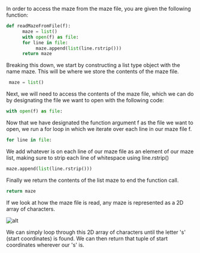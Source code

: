 <!--title={Iteration and findStart()}-->

<!--concepts={lists.mdx,for_loops.mdx}-->

<!--badges={Python:15}-->

In order to access the maze from the maze file, you are given the following function:

```python
def readMazeFromFile(f):
      maze = list()
      with open(f) as file:
      for line in file:
           maze.append(list(line.rstrip()))
      return maze
 ```
Breaking this down, we start by constructing a list type object with the name maze. This will be where we store the contents of the maze file.

```python
 maze = list()
 ```

Next, we will need to access the contents of the maze file, which we can do by designating the file we want to open with the following code:

```python
with open(f) as file:
```

Now that we have designated the function argument f as the file we want to open, we run a for loop in which we iterate over each line in our maze file f.

```python
for line in file:
```

We add whatever is on each line of our maze file as an element of our maze list, making sure to strip each line of whitespace using line.rstrip()

```python
maze.append(list(line.rstrip()))
```

Finally we return the contents of the list maze to end the function call.

```python
return maze
```

If we look at how the maze file is read, any maze is represented as a 2D array of characters.

![alt](https://www.researchgate.net/publication/315969093/figure/fig9/AS:668320755875842@1536351493149/Mapping-the-maze-into-an-array.ppm)

We can simply loop through this 2D array of characters until the letter 's' (start coordinates) is found. We can then return that tuple of start coordinates wherever our 's' is.
